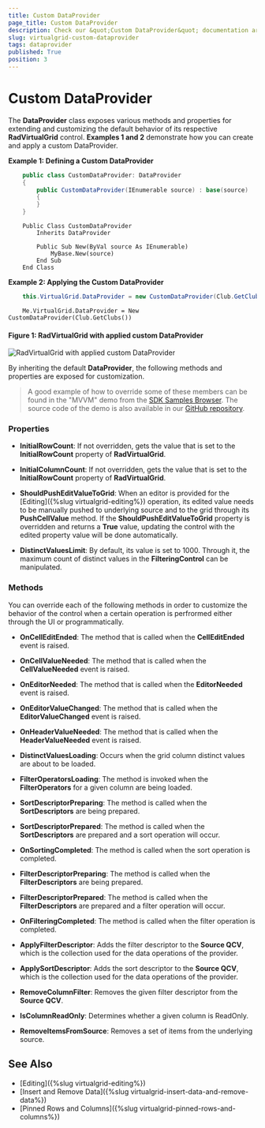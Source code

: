 ```yaml
---
title: Custom DataProvider
page_title: Custom DataProvider
description: Check our &quot;Custom DataProvider&quot; documentation article for the RadVirtualGrid {{ site.framework_name }} control.
slug: virtualgrid-custom-dataprovider
tags: dataprovider
published: True
position: 3
---
```


# Custom DataProvider

The __DataProvider__ class exposes various methods and properties for extending and customizing the default behavior of its respective **RadVirtualGrid** control. **Examples 1 and 2** demonstrate how you can create and apply a custom DataProvider.

__Example 1: Defining a Custom DataProvider__

```C#
	public class CustomDataProvider: DataProvider
    {
        public CustomDataProvider(IEnumerable source) : base(source)
        {
        }
    }
```
```VB.NET
	Public Class CustomDataProvider
		Inherits DataProvider

		Public Sub New(ByVal source As IEnumerable)
			MyBase.New(source)
		End Sub
	End Class
```

__Example 2: Applying the Custom DataProvider__

```C#
	this.VirtualGrid.DataProvider = new CustomDataProvider(Club.GetClubs());
```
```VB.NET
    Me.VirtualGrid.DataProvider = New CustomDataProvider(Club.GetClubs())
```

#### __Figure 1: RadVirtualGrid with applied custom DataProvider__

![RadVirtualGrid with applied custom DataProvider](images/RadVirtualGrid_Features_CustomDataProvider_01.png)

By inheriting the default __DataProvider__, the following methods and properties are exposed for customization.

>A good example of how to override some of these members can be found in the "MVVM" demo from the [SDK Samples Browser](https://demos.telerik.com/xaml-sdkbrowser). The source code of the demo is also available in our [GitHub repository](https://github.com/telerik/xaml-sdk/tree/master/VirtualGrid/MVVM).

### Properties

* __InitialRowCount__: If not overridden, gets the value that is set to the __InitialRowCount__ property of __RadVirtualGrid__.

* __InitialColumnCount__: If not overridden, gets the value that is set to the __InitialRowCount__ property of __RadVirtualGrid__.

* __ShouldPushEditValueToGrid__: When an editor is provided for the [Editing]({%slug virtualgrid-editing%}) operation, its edited value needs to be manually pushed to underlying source and to the grid through its __PushCellValue__ method. If the __ShouldPushEditValueToGrid__ property is overridden and returns a __True__ value, updating the control with the edited property value will be done automatically.

* __DistinctValuesLimit__: By default, its value is set to 1000. Through it, the maximum count of distinct values in the __FilteringControl__ can be manipulated.

### Methods

You can override each of the following methods in order to customize the behavior of the control when a certain operation is perfrormed either through the UI or programmatically. 

* __OnCellEditEnded__: The method that is called when the __CellEditEnded__ event is raised.

* __OnCellValueNeeded__: The method that is called when the __CellValueNeeded__ event is raised.

* __OnEditorNeeded__: The method that is called when the __EditorNeeded__ event is raised.

* __OnEditorValueChanged__: The method that is called when the __EditorValueChanged__ event is raised.

* __OnHeaderValueNeeded__: The method that is called when the __HeaderValueNeeded__ event is raised.

* __DistinctValuesLoading__: Occurs when the grid column distinct values are about to be loaded. 

* __FilterOperatorsLoading__: The method is invoked when the __FilterOperators__ for a given column are being loaded.

* __SortDescriptorPreparing__: The method is called when the __SortDescriptors__ are being prepared.

* __SortDescriptorPrepared__: The method is called when the __SortDescriptors__ are prepared and a sort operation will occur.

* __OnSortingCompleted__: The method is called when the sort operation is completed. 

* __FilterDescriptorPreparing__: The method is called when the __FilterDescriptors__ are being prepared.

* __FilterDescriptorPrepared__: The method is called when the __FilterDescriptors__ are prepared and a filter operation will occur.

* __OnFilteringCompleted__: The method is called when the filter operation is completed. 

* __ApplyFilterDescriptor__: Adds the filter descriptor to the __Source QCV__, which is the collection used for the data operations of the provider.

* __ApplySortDescriptor__: Adds the sort descriptor to the __Source QCV__, which is the collection used for the data operations of the provider.

* __RemoveColumnFilter__: Removes the given filter descriptor from the __Source QCV__.

* __IsColumnReadOnly__: Determines whether a given column is ReadOnly. 

* __RemoveItemsFromSource__: Removes a set of items from the underlying source.

## See Also

* [Editing]({%slug virtualgrid-editing%})
* [Insert and Remove Data]({%slug virtualgrid-insert-data-and-remove-data%})
* [Pinned Rows and Columns]({%slug virtualgrid-pinned-rows-and-columns%})